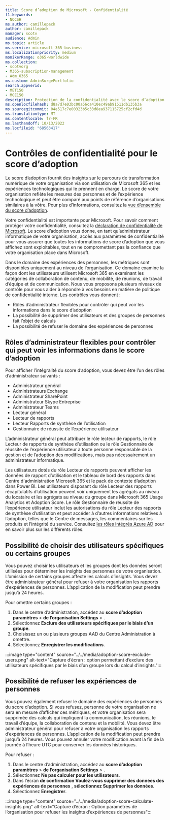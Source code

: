 ```yaml
---
title: Score d’adoption de Microsoft - Confidentialité
f1.keywords:
- NOCSH
ms.author: camillepack
author: camillepack
manager: scotv
audience: Admin
ms.topic: article
ms.service: microsoft-365-business
ms.localizationpriority: medium
monikerRange: o365-worldwide
ms.collection:
- scotvorg
- M365-subscription-management
- Adm_O365
ms.custom: AdminSurgePortfolio
search.appverid:
- MET150
- MOE150
description: Protection de la confidentialité avec le score d’adoption.
ms.openlocfilehash: d8a7d7e03bc00a56ca410ec49ab91511db135b3a
ms.sourcegitcommit: 04e517c7e00323b5c33d8ea937115725cf2cfd4d
ms.translationtype: MT
ms.contentlocale: fr-FR
ms.lasthandoff: 10/13/2022
ms.locfileid: "68563417"
---
```

# <a name="privacy-controls-for-adoption-score"></a>Contrôles de confidentialité pour le score d’adoption

Le score d’adoption fournit des insights sur le parcours de transformation numérique de votre organisation via son utilisation de Microsoft 365 et les expériences technologiques qui le prennent en charge.  Le score de votre organisation reflète les mesures des personnes et de l’expérience technologique et peut être comparé aux points de référence d’organisations similaires à la vôtre. Pour plus d’informations, consultez la [vue d’ensemble du score d’adoption](adoption-score.md).

Votre confidentialité est importante pour Microsoft. Pour savoir comment protéger votre confidentialité, consultez la [déclaration de confidentialité de Microsoft](https://privacy.microsoft.com/privacystatement). Le score d’adoption vous donne, en tant qu’administrateur informatique de votre organisation, accès aux paramètres de confidentialité pour vous assurer que toutes les informations de score d’adoption que vous affichez sont exploitables, tout en ne compromettant pas la confiance que votre organisation place dans Microsoft.

Dans le domaine des expériences des personnes, les métriques sont disponibles uniquement au niveau de l’organisation. Ce domaine examine la façon dont les utilisateurs utilisent Microsoft 365 en examinant les catégories de collaboration de contenu, de mobilité, de réunions, de travail d’équipe et de communication. Nous vous proposons plusieurs niveaux de contrôle pour vous aider à répondre à vos besoins en matière de politique de confidentialité interne.
Les contrôles vous donnent :

- Rôles d’administrateur flexibles pour contrôler qui peut voir les informations dans le score d’adoption
- La possibilité de supprimer des utilisateurs et des groupes de personnes fait l’objet de calculs
- La possibilité de refuser le domaine des expériences de personnes

## <a name="flexible-admin-roles-to-control-who-can-see-the-information-in-adoption-score"></a>Rôles d’administrateur flexibles pour contrôler qui peut voir les informations dans le score d’adoption

Pour afficher l’intégralité du score d’adoption, vous devez être l’un des rôles d’administrateur suivants :

- Administrateur général
- Administrateurs Exchange
- Administrateur SharePoint
- Administrateur Skype Entreprise
- Administrateur Teams
- Lecteur général
- Lecteur de rapports
- Lecteur Rapports de synthèse de l’utilisation
- Gestionnaire de réussite de l’expérience utilisateur

L’administrateur général peut attribuer le rôle lecteur de rapports, le rôle Lecteur de rapports de synthèse d’utilisation ou le rôle Gestionnaire de réussite de l’expérience utilisateur à toute personne responsable de la gestion et de l’adoption des modifications, mais pas nécessairement un administrateur informatique.

Les utilisateurs dotés du rôle Lecteur de rapports peuvent afficher les données de rapport d’utilisation et le tableau de bord des rapports dans Centre d'administration Microsoft 365 et le pack de contexte d’adoption dans Power BI. Les utilisateurs disposant du rôle Lecteur des rapports récapitulatifs d’utilisation peuvent voir uniquement les agrégats au niveau du locataire et les agrégats au niveau du groupe dans Microsoft 365 Usage Analytics et Adoption Score. Le rôle Gestionnaire de réussite de l’expérience utilisateur inclut les autorisations du rôle Lecteur des rapports de synthèse d’utilisation et peut accéder à d’autres informations relatives à l’adoption, telles que le Centre de messages, les commentaires sur les produits et l’intégrité du service. Consultez [les rôles intégrés Azure AD](/azure/active-directory/roles/permissions-reference) pour en savoir plus sur les différents rôles.

## <a name="capability-to-choose-specific-users-or-certain-groups"></a>Possibilité de choisir des utilisateurs spécifiques ou certains groupes

Vous pouvez choisir les utilisateurs et les groupes dont les données seront utilisées pour déterminer les insights des personnes de votre organisation. L’omission de certains groupes affecte les calculs d’insights. Vous devez être administrateur général pour refuser à votre organisation les rapports d’expériences de personnes. L’application de la modification peut prendre jusqu’à 24 heures.

Pour omettre certains groupes :

1. Dans le centre d’administration, accédez au **score d’adoption** **paramètres** > **de l’organisation Settings** > .
2. Sélectionnez **Exclure des utilisateurs spécifiques par le biais d’un groupe**.  
3. Choisissez un ou plusieurs groupes AAD du Centre Administration à omettre.
4. Sélectionnez **Enregistrer les modifications**.

:::image type="content" source="../../media/adoption-score-exclude-users.png" alt-text="Capture d’écran : option permettant d’exclure des utilisateurs spécifiques par le biais d’un groupe lors du calcul d’insights.":::

## <a name="capability-to-opt-out-of-people-experiences"></a>Possibilité de refuser les expériences de personnes

Vous pouvez également refuser le domaine des expériences de personnes du score d’adoption. Si vous refusez, personne de votre organisation ne sera en mesure d’afficher ces métriques, et votre organisation sera supprimée des calculs qui impliquent la communication, les réunions, le travail d’équipe, la collaboration de contenu et la mobilité. Vous devez être administrateur général pour refuser à votre organisation les rapports d’expériences de personnes. L’application de la modification peut prendre jusqu’à 24 heures. Vous pouvez annuler votre modification avant la fin de la journée à l’heure UTC pour conserver les données historiques.

Pour refuser :

1. Dans le centre d’administration, accédez au **score d’adoption** **paramètres**  >  **de l’organisation Settings** > .
2. Sélectionnez **Ne pas calculer pour les utilisateurs**. 
3. Dans l’écran **de confirmation Voulez-vous supprimer des données des expériences de personnes** , **sélectionnez Supprimer les données**.
4. Sélectionnez  **Enregistrer**.

:::image type="content" source="../../media/adoption-score-calculate-insights.png" alt-text="Capture d’écran : Option paramètres de l’organisation pour refuser les insights d’expériences de personnes":::
